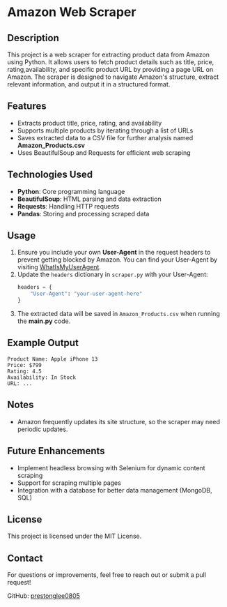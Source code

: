 # Amazon Web Scraper

## Description
This project is a web scraper for extracting product data from Amazon using Python. It allows users to fetch product details such as title, price, rating,availability, and specific product URL by providing a page URL on Amazon. The scraper is designed to navigate Amazon's structure, extract relevant information, and output it in a structured format.

## Features
- Extracts product title, price, rating, and availability
- Supports multiple products by iterating through a list of URLs
- Saves extracted data to a CSV file for further analysis named **Amazon_Products.csv**
- Uses BeautifulSoup and Requests for efficient web scraping

## Technologies Used
- **Python**: Core programming language
- **BeautifulSoup**: HTML parsing and data extraction
- **Requests**: Handling HTTP requests
- **Pandas**: Storing and processing scraped data

## Usage
1. Ensure you include your own **User-Agent** in the request headers to prevent getting blocked by Amazon. You can find your User-Agent by visiting [WhatIsMyUserAgent](https://www.whatismybrowser.com/detect/what-is-my-user-agent).
2. Update the `headers` dictionary in `scraper.py` with your User-Agent:
   ```python
   headers = {
       "User-Agent": "your-user-agent-here"
   }
   ```
3. The extracted data will be saved in `Amazon_Products.csv` when running the **main.py** code. 

## Example Output
```
Product Name: Apple iPhone 13
Price: $799
Rating: 4.5
Availability: In Stock
URL: ...
```

## Notes
- Amazon frequently updates its site structure, so the scraper may need periodic updates.

## Future Enhancements
- Implement headless browsing with Selenium for dynamic content scraping
- Support for scraping multiple pages
- Integration with a database for better data management (MongoDB, SQL)

## License
This project is licensed under the MIT License.

## Contact
For questions or improvements, feel free to reach out or submit a pull request!

GitHub: [prestonglee0805](https://github.com/prestonglee0805)
